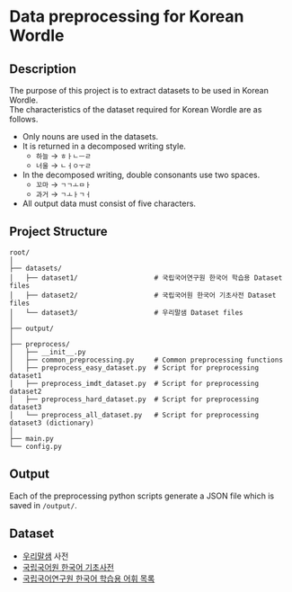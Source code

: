 # Data preprocessing for Korean Wordle

## Description
The purpose of this project is to extract datasets to be used in Korean Wordle.  
The characteristics of the dataset required for Korean Wordle are as follows.

- Only nouns are used in the datasets.
- It is returned in a decomposed writing style.
  - `하늘` → `ㅎㅏㄴㅡㄹ`
  - `너울` → `ㄴㅓㅇㅜㄹ`
- In the decomposed writing, double consonants use two spaces.
    - `꼬마` → `ㄱㄱㅗㅁㅏ`
    - `과거` → `ㄱㅗㅏㄱㅓ`
- All output data must consist of five characters.

## Project Structure
```
root/  
│  
├── datasets/  
│   ├── dataset1/                   # 국립국어연구원 한국어 학습용 Dataset files  
│   ├── dataset2/                   # 국립국어원 한국어 기초사전 Dataset files  
│   └── dataset3/                   # 우리말샘 Dataset files  
│  
├── output/  
│  
├── preprocess/  
│   ├── __init__.py  
│   ├── common_preprocessing.py     # Common preprocessing functions  
│   ├── preprocess_easy_dataset.py  # Script for preprocessing dataset1
│   ├── preprocess_imdt_dataset.py  # Script for preprocessing dataset2
│   ├── preprocess_hard_dataset.py  # Script for preprocessing dataset3
│   └── preprocess_all_dataset.py   # Script for preprocessing dataset3 (dictionary)
│  
├── main.py  
└── config.py  
```

## Output
Each of the preprocessing python scripts generate a JSON file which is saved in `/output/`.

## Dataset
- [우리말샘](https://opendict.korean.go.kr/) 사전
- [국립국어원 한국어 기초사전](https://krdict.korean.go.kr/)
- [국립국어연구원 한국어 학습용 어휘 목록](https://www.korean.go.kr/front/etcData/etcDataView.do?mn_id=46&etc_seq=71)
